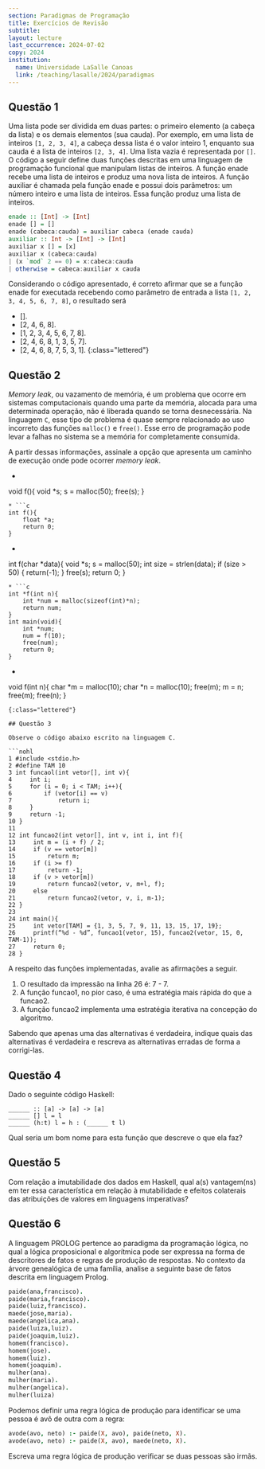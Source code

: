 ```yaml
---
section: Paradigmas de Programação
title: Exercícios de Revisão
subtitle:
layout: lecture
last_occurrence: 2024-07-02
copy: 2024
institution:
  name: Universidade LaSalle Canoas
  link: /teaching/lasalle/2024/paradigmas
---
```


## Questão 1

Uma lista pode ser dividida em duas partes: o primeiro elemento (a cabeça da lista) e os demais
elementos (sua cauda). Por exemplo, em uma lista de inteiros `[1, 2, 3, 4]`, a cabeça dessa
lista é o valor inteiro 1, enquanto sua cauda é a lista de inteiros `[2, 3, 4]`. Uma lista vazia é
representada por `[]`.
O código a seguir define duas funções descritas em uma linguagem de programação funcional que
manipulam listas de inteiros. A função enade recebe uma lista de inteiros e produz uma nova lista de
inteiros. A função auxiliar é chamada pela função enade e possui dois parâmetros: um número
inteiro e uma lista de inteiros. Essa função produz uma lista de inteiros.

```haskell
enade :: [Int] -> [Int]
enade [] = []
enade (cabeca:cauda) = auxiliar cabeca (enade cauda)
auxiliar :: Int -> [Int] -> [Int]
auxiliar x [] = [x]
auxiliar x (cabeca:cauda)
| (x `mod` 2 == 0) = x:cabeca:cauda
| otherwise = cabeca:auxiliar x cauda
```

Considerando o código apresentado, é correto afirmar que se a função enade for executada recebendo
como parâmetro de entrada a lista `[1, 2, 3, 4, 5, 6, 7, 8]`, o resultado será

* [].
* [2, 4, 6, 8].
* [1, 2, 3, 4, 5, 6, 7, 8].
* [2, 4, 6, 8, 1, 3, 5, 7].
* [2, 4, 6, 8, 7, 5, 3, 1].
{:class="lettered"}

## Questão 2

_Memory leak_, ou vazamento de memória, é um problema que ocorre em sistemas computacionais
quando uma parte da memória, alocada para uma determinada operação, não é liberada quando se
torna desnecessária. Na linguagem `C`, esse tipo de problema é quase sempre relacionado ao uso
incorreto das funções `malloc()` e `free()`. Esse erro de programação pode levar a falhas no
sistema se a memória for completamente consumida.

A partir dessas informações, assinale a opção que apresenta um caminho de execução onde pode
ocorrer _memory leak_.

* ```c
void f(){
    void *s;
    s = malloc(50);
    free(s);
}
```
* ```c
int f(){
    float *a;
    return 0;
}
```
* ```c
int f(char *data){
    void *s;
    s = malloc(50);
    int size = strlen(data);
    if (size > 50) {
        return(-1);
    }
    free(s);
    return 0;
}
```
* ```c
int *f(int n){
    int *num = malloc(sizeof(int)*n);
    return num;
}
int main(void){
    int *num;
    num = f(10);
    free(num);
    return 0;
}
```
* ```c
void f(int n){
    char *m = malloc(10);
    char *n = malloc(10);
    free(m);
    m = n;
    free(m);
    free(n);
}
```
{:class="lettered"}

## Questão 3

Observe o código abaixo escrito na linguagem C.

```nohl
1 #include <stdio.h>
2 #define TAM 10
3 int funcaol(int vetor[], int v){
4     int i;
5     for (i = 0; i < TAM; i++){
6         if (vetor[i] == v)
7             return i;
8     }
9     return -1;
10 }
11
12 int funcao2(int vetor[], int v, int i, int f){
13     int m = (i + f) / 2;
14     if (v == vetor[m])
15         return m;
16     if (i >= f)
17         return -1;
18     if (v > vetor[m])
19         return funcao2(vetor, v, m+l, f);
20     else
21         return funcao2(vetor, v, i, m-1);
22 }
23
24 int main(){
25     int vetor[TAM] = {1, 3, 5, 7, 9, 11, 13, 15, 17, 19};
26     printf(“%d - %d”, funcao1(vetor, 15), funcao2(vetor, 15, 0, TAM-1));
27     return 0;
28 }
```

A respeito das funções implementadas, avalie as afirmações a seguir.

1. O resultado da impressão na linha 26 é: 7 - 7.
2. A função funcao1, no pior caso, é uma estratégia mais rápida do que a funcao2.
3. A função funcao2 implementa uma estratégia iterativa na concepção do algoritmo.

Sabendo que apenas uma das alternativas é verdadeira, indique quais das alternativas é verdadeira e rescreva as alternativas erradas de forma a corrigi-las.

## Questão 4

Dado o seguinte código Haskell:

```haskel
______ :: [a] -> [a] -> [a]
______ [] l = l 
______ (h:t) l = h : (______ t l)
```

Qual seria um bom nome para esta função que descreve o que ela faz?

## Questão 5

Com relação a imutabilidade dos dados em Haskell, qual a(s) vantagem(ns) em ter essa característica em relação à mutabilidade e efeitos colaterais das atribuições de valores em linguagens imperativas?

## Questão 6

A linguagem PROLOG pertence ao paradigma da programação lógica, no qual a lógica proposicional e
algorítmica pode ser expressa na forma de descritores de fatos e regras de produção de respostas. No contexto
da árvore genealógica de uma família, analise a seguinte base de fatos descrita em linguagem Prolog.

```prolog
paide(ana,francisco).
paide(maria,francisco).
paide(luiz,francisco).
maede(jose,maria).
maede(angelica,ana).
paide(luiza,luiz).
paide(joaquim,luiz).
homem(francisco).
homem(jose).
homem(luiz).
homem(joaquim).
mulher(ana).
mulher(maria).
mulher(angelica).
mulher(luiza)
```

Podemos definir uma regra lógica de produção para identificar se uma pessoa é avô de outra com a regra:

```prolog
avode(avo, neto) :- paide(X, avo), paide(neto, X).
avode(avo, neto) :- paide(X, avo), maede(neto, X).
```

Escreva uma regra lógica de produção verificar se duas pessoas são irmãs.
